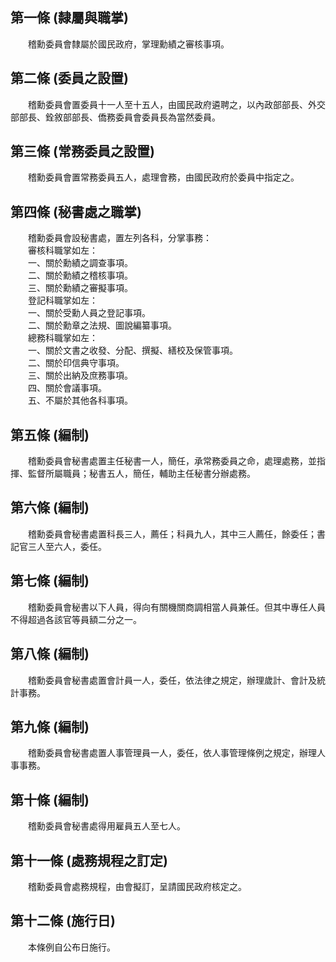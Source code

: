 第一條 (隸屬與職掌)
-------------------
　　稽勳委員會隸屬於國民政府，掌理勳績之審核事項。  


第二條 (委員之設置)
-------------------
　　稽勳委員會置委員十一人至十五人，由國民政府遴聘之，以內政部部長、外交部部長、銓敘部部長、僑務委員會委員長為當然委員。  


第三條 (常務委員之設置)
-----------------------
　　稽勳委員會置常務委員五人，處理會務，由國民政府於委員中指定之。  


第四條 (秘書處之職掌)
---------------------
　　稽勳委員會設秘書處，置左列各科，分掌事務：  
　　審核科職掌如左：  
　　一、關於勳績之調查事項。  
　　二、關於勳績之稽核事項。  
　　三、關於勳績之審擬事項。  
　　登記科職掌如左：  
　　一、關於受勳人員之登記事項。  
　　二、關於勳章之法規、圖說編纂事項。  
　　總務科職掌如左：  
　　一、關於文書之收發、分配、撰擬、繕校及保管事項。  
　　二、關於印信典守事項。  
　　三、關於出納及庶務事項。  
　　四、關於會議事項。  
　　五、不屬於其他各科事項。  


第五條 (編制)
-------------
　　稽勳委員會秘書處置主任秘書一人，簡任，承常務委員之命，處理處務，並指揮、監督所屬職員；秘書五人，簡任，輔助主任秘書分辦處務。  


第六條 (編制)
-------------
　　稽勳委員會秘書處置科長三人，薦任；科員九人，其中三人薦任，餘委任；書記官三人至六人，委任。  


第七條 (編制)
-------------
　　稽勳委員會秘書以下人員，得向有關機關商調相當人員兼任。但其中專任人員不得超過各該官等員額二分之一。  


第八條 (編制)
-------------
　　稽勳委員會秘書處置會計員一人，委任，依法律之規定，辦理歲計、會計及統計事務。  


第九條 (編制)
-------------
　　稽勳委員會秘書處置人事管理員一人，委任，依人事管理條例之規定，辦理人事事務。  


第十條 (編制)
-------------
　　稽勳委員會秘書處得用雇員五人至七人。  


第十一條 (處務規程之訂定)
-------------------------
　　稽勳委員會處務規程，由會擬訂，呈請國民政府核定之。  


第十二條 (施行日)
-----------------
　　本條例自公布日施行。